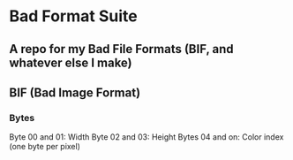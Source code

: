# Bad Format Suite
## A repo for my Bad File Formats (BIF, and whatever else I make)

## BIF (Bad Image Format)
### Bytes
Byte 00 and 01: Width
Byte 02 and 03: Height
Bytes 04 and on: Color index (one byte per pixel)
